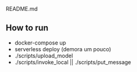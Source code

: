 README.md
## How to run
- docker-compose up
- serverless deploy (demora um pouco)
- ./scripts/upload_model
- ./scripts/invoke_local || ./scripts/put_message